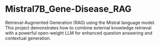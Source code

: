 # Mistral7B_Gene-Disease_RAG
Retrieval-Augmented Generation (RAG) using the Mistral language model. This project demonstrates how to combine external knowledge retrieval with a powerful open-weight LLM for enhanced question answering and contextual generation.
